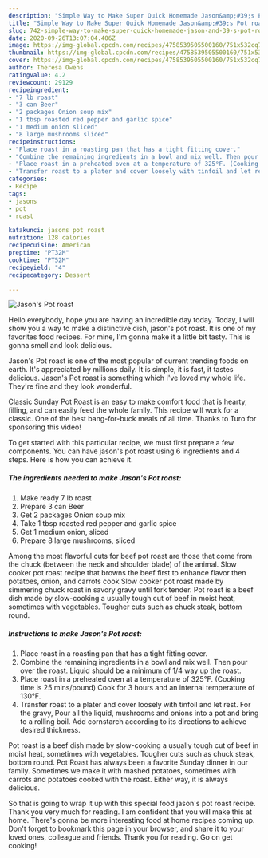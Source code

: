 ```yaml
---
description: "Simple Way to Make Super Quick Homemade Jason&amp;#39;s Pot roast"
title: "Simple Way to Make Super Quick Homemade Jason&amp;#39;s Pot roast"
slug: 742-simple-way-to-make-super-quick-homemade-jason-and-39-s-pot-roast
date: 2020-09-26T13:07:04.406Z
image: https://img-global.cpcdn.com/recipes/4758539505500160/751x532cq70/jasons-pot-roast-recipe-main-photo.jpg
thumbnail: https://img-global.cpcdn.com/recipes/4758539505500160/751x532cq70/jasons-pot-roast-recipe-main-photo.jpg
cover: https://img-global.cpcdn.com/recipes/4758539505500160/751x532cq70/jasons-pot-roast-recipe-main-photo.jpg
author: Theresa Owens
ratingvalue: 4.2
reviewcount: 29129
recipeingredient:
- "7 lb roast"
- "3 can Beer"
- "2 packages Onion soup mix"
- "1 tbsp roasted red pepper and garlic spice"
- "1 medium onion sliced"
- "8 large mushrooms sliced"
recipeinstructions:
- "Place roast in a roasting pan that has a tight fitting cover."
- "Combine the remaining ingredients in a bowl and mix well. Then pour over the roast. Liquid should be a minimum of 1/4 way up the roast."
- "Place roast in a preheated oven at a temperature of 325°F. (Cooking time is 25 mins/pound) Cook for 3 hours and an internal temperature of 130°F."
- "Transfer roast to a plater and cover loosely with tinfoil and let rest.  For the gravy, Pour all the liquid, mushrooms and onions into a pot and bring to a rolling boil. Add cornstarch according to its directions to achieve desired thickness."
categories:
- Recipe
tags:
- jasons
- pot
- roast

katakunci: jasons pot roast 
nutrition: 128 calories
recipecuisine: American
preptime: "PT32M"
cooktime: "PT52M"
recipeyield: "4"
recipecategory: Dessert

---
```



![Jason&#39;s Pot roast](https://img-global.cpcdn.com/recipes/4758539505500160/751x532cq70/jasons-pot-roast-recipe-main-photo.jpg)

Hello everybody, hope you are having an incredible day today. Today, I will show you a way to make a distinctive dish, jason&#39;s pot roast. It is one of my favorites food recipes. For mine, I'm gonna make it a little bit tasty. This is gonna smell and look delicious.

Jason&#39;s Pot roast is one of the most popular of current trending foods on earth. It's appreciated by millions daily. It is simple, it is fast, it tastes delicious. Jason&#39;s Pot roast is something which I've loved my whole life. They're fine and they look wonderful.

Classic Sunday Pot Roast is an easy to make comfort food that is hearty, filling, and can easily feed the whole family. This recipe will work for a classic. One of the best bang-for-buck meals of all time. Thanks to Turo for sponsoring this video!


To get started with this particular recipe, we must first prepare a few components. You can have jason&#39;s pot roast using 6 ingredients and 4 steps. Here is how you can achieve it.

<!--inarticleads1-->

##### The ingredients needed to make Jason&#39;s Pot roast:

1. Make ready 7 lb roast
1. Prepare 3 can Beer
1. Get 2 packages Onion soup mix
1. Take 1 tbsp roasted red pepper and garlic spice
1. Get 1 medium onion, sliced
1. Prepare 8 large mushrooms, sliced


Among the most flavorful cuts for beef pot roast are those that come from the chuck (between the neck and shoulder blade) of the animal. Slow cooker pot roast recipe that browns the beef first to enhance flavor then potatoes, onion, and carrots cook Slow cooker pot roast made by simmering chuck roast in savory gravy until fork tender. Pot roast is a beef dish made by slow-cooking a usually tough cut of beef in moist heat, sometimes with vegetables. Tougher cuts such as chuck steak, bottom round. 

<!--inarticleads2-->

##### Instructions to make Jason&#39;s Pot roast:

1. Place roast in a roasting pan that has a tight fitting cover.
1. Combine the remaining ingredients in a bowl and mix well. Then pour over the roast. Liquid should be a minimum of 1/4 way up the roast.
1. Place roast in a preheated oven at a temperature of 325°F. (Cooking time is 25 mins/pound) Cook for 3 hours and an internal temperature of 130°F.
1. Transfer roast to a plater and cover loosely with tinfoil and let rest.  For the gravy, Pour all the liquid, mushrooms and onions into a pot and bring to a rolling boil. Add cornstarch according to its directions to achieve desired thickness.


Pot roast is a beef dish made by slow-cooking a usually tough cut of beef in moist heat, sometimes with vegetables. Tougher cuts such as chuck steak, bottom round. Pot Roast has always been a favorite Sunday dinner in our family. Sometimes we make it with mashed potatoes, sometimes with carrots and potatoes cooked with the roast. Either way, it is always delicious. 

So that is going to wrap it up with this special food jason&#39;s pot roast recipe. Thank you very much for reading. I am confident that you will make this at home. There's gonna be more interesting food at home recipes coming up. Don't forget to bookmark this page in your browser, and share it to your loved ones, colleague and friends. Thank you for reading. Go on get cooking!
